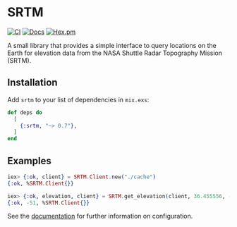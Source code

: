 # SRTM

[![CI](https://github.com/adriankumpf/srtm/actions/workflows/elixir.yml/badge.svg)](https://github.com/adriankumpf/srtm/actions/workflows/elixir.yml)
[![Docs](https://img.shields.io/badge/hex-docs-green.svg?style=flat)](https://hexdocs.pm/srtm)
[![Hex.pm](https://img.shields.io/hexpm/v/srtm?color=%23714a94)](http://hex.pm/packages/srtm)

A small library that provides a simple interface to query locations on the Earth for elevation data from the NASA Shuttle Radar Topography Mission (SRTM).

## Installation

Add `srtm` to your list of dependencies in `mix.exs`:

```elixir
def deps do
  [
    {:srtm, "~> 0.7"},
  ]
end
```

## Examples

```elixir
iex> {:ok, client} = SRTM.Client.new("./cache")
{:ok, %SRTM.Client{}}

iex> {:ok, elevation, client} = SRTM.get_elevation(client, 36.455556, -116.866667)
{:ok, -51, %SRTM.Client{}}
```

See the [documentation](https://hexdocs.pm/srtm) for further information on configuration.

